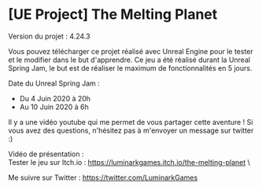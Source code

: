 # [UE Project] The Melting Planet

Version du projet : 4.24.3

Vous pouvez télécharger ce projet réalisé avec Unreal Engine pour le tester et le modifier dans le but d'apprendre. Ce jeu a été réalisé durant la Unreal Spring Jam, le but est de réaliser le maximum de fonctionnalités en 5 jours.

Date du Unreal Spring Jam : 
- Du  4 Juin 2020 à 20h
- Au 10 Juin 2020 à  6h


Il y a une vidéo youtube qui me permet de vous partager cette aventure !
Si vous avez des questions, n'hésitez pas à m'envoyer un message sur twitter :)

Vidéo de présentation :  \
Tester le jeu sur Itch.io : https://luminarkgames.itch.io/the-melting-planet \

Me suivre sur Twitter : https://twitter.com/LuminarkGames
